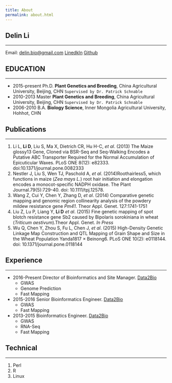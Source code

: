 ```yaml
---
title: About
permalink: about.html
---
```



## Delin Li    
----------

Email: delin.bio@gmail.com
[LinedkIn](https://www.linkedin.com/in/delin)
[Github](https://github.com/DelinLi)


## EDUCATION
----------
 
* 2015-present Ph.D. **Plant Genetics and Breeding**, China Agricultural University, Beijing, CHN `Supervised by Dr. Patrick Schnable` 
* 2010-2013 Master **Plant Genetics and Breeding**, China Agricultural University, Beijing, CHN `Supervised by Dr. Patrick Schnable` 
* 2006-2010	B.A. **Biology Science**, Inner Mongolia Agricultural University, Hohhot, CHN

## Publications
----------

1. Li L, **Li D**, Liu S, Ma X, Dietrich CR, Hu H-C, *et al*. (2013) The Maize glossy13 Gene, Cloned via BSR-Seq and Seq-Walking Encodes a Putative ABC Transporter Required for the Normal Accumulation of Epicuticular Waxes. PLoS ONE 8(12): e82333. doi:10.1371/journal.pone.0082333
2. Nestler J, Liu S, Wen TJ, Paschold A, *et al*. (2014)Roothairless5, which functions in maize (*Zea mays L.*) root hair initiation and elongation encodes a monocot-specific NADPH oxidase. The Plant Journal.79(5):729-40. doi: 10.1111/tpj.12578. 
3. Wang Z, Cui Y, Chen Y, Zhang D, *et al*. (2014) Comparative genetic mapping and genomic region collinearity analysis of the powdery mildew resistance gene *Pm41*. Theor Appl. Genet. 127:1741-1751
4. Liu Z, Lu P, Liang Y, **Li D** *et al*. (2015) Fine genetic mapping of spot blotch resistance gene Sb2 caused by Bipolaris sorokiniana in wheat (*Triticum aestivum*).Theor Appl. Genet. *In Press*
5.  Wu Q, Chen Y, Zhou S, Fu L, Chen J, *et al*. (2015) High-Density Genetic Linkage Map Construction and QTL Mapping of Grain Shape and Size in the Wheat Population Yanda1817 × Beinong6. PLoS ONE 10(2): e0118144. doi: 10.1371/journal.pone.0118144 

## Experience
------------

+ 2016-Present Director of Bioinformatics and Site Manager. [Data2Bio](http://www.data2bio.com/)
	- GWAS
	- Genome Prediction
	- Fast Mapping
+ 2015-2016 Senior Bioinformatics Engineer. [Data2Bio](http://www.data2bio.com/)
	- GWAS
	- Fast Mapping
+ 2013-2015 Bioinformatics Engineer. [Data2Bio](http://www.data2bio.com/)
	- GWAS
	- RNA-Seq
	- Fast Mapping

## Technical
------------
1. Perl
2. R
3. Linux



